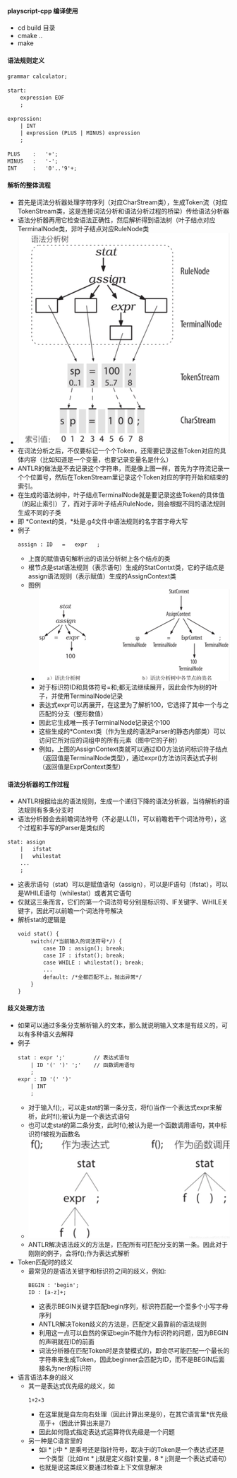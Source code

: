 #### playscript-cpp 编译使用
- cd build 目录
- cmake ..
- make

#### 语法规则定义
```
grammar calculator;

start:
    expression EOF
    ;

expression:
    | INT
    | expression (PLUS | MINUS) expression
    ;

PLUS    :   '+';
MINUS   :   '-';
INT     :   '0'..'9'+;
```
#### 解析的整体流程
- 首先是词法分析器处理字符序列（对应CharStream类），生成Token流（对应TokenStream类，这是连接词法分析和语法分析过程的桥梁）传给语法分析器
- 语法分析器再用它检查语法正确性，然后解析得到语法树（叶子结点对应TerminalNode类，非叶子结点对应RuleNode类
- ![avatar](./images/pic_1.png)
- 在词法分析之后，不仅要标记一个个Token，还需要记录这些Token对应的具体内容（比如知道是一个变量，也要记录变量名是什么）
- ANTLR的做法是不去记录这个字符串，而是像上图一样，首先为字符流记录一个个位置号，然后在TokenStream里记录这个Token对应的字符开始和结束的索引。
- 在生成的语法树中，叶子结点TerminalNode就是要记录这些Token的具体值（的起止索引）了，而对于非叶子结点RuleNode，则会根据不同的语法规则生成不同的子类
- 即 *Context的类，*处是.g4文件中语法规则的名字首字母大写
- 例子
  ```
  assign : ID   =   expr   ;
  ```
  - 上面的赋值语句解析出的语法分析树上各个结点的类
  - 根节点是stat语法规则（表示语句）生成的StatContxt类，它的子结点是assign语法规则（表示赋值）生成的AssignContext类
  - 图例
    - ![avatar](./images/pic_2.png)
    - 对于标识符ID和具体符号=和;都无法继续展开，因此会作为树的叶子，并使用TerminalNode记录
    - 表达式expr可以再展开，在这里为了解析100，它选择了其中一个与之匹配的分支（整形数值）
    - 因此它生成唯一孩子TerminalNode记录这个100
    - 这些生成的*Context类（作为生成的语法Parser的静态内部类）可以访问它所对应的词组中的所有元素（图中它的子树）
    - 例如，上图的AssignContext类就可以通过ID()方法访问标识符子结点（返回值是TerminalNode类型），通过expr()方法访问表达式子树（返回值是ExprContext类型）

#### 语法分析器的工作过程
- ANTLR根据给出的语法规则，生成一个递归下降的语法分析器，当待解析的语法规则有多条分支时
- 语法分析器会去前瞻词法符号（不必是LL(1)，可以前瞻若干个词法符号），这个过程和手写的Parser是类似的
```
stat: assign
    |	ifstat
    |	whilestat
    ...
    ;
```
- 这表示语句（stat）可以是赋值语句（assign），可以是IF语句（ifstat），可以是WHILE语句（whilestat）或者其它语句
- 仅就这三条而言，它们的第一个词法符号分别是标识符、IF关键字、WHILE关键字，因此可以前瞻一个词法符号解决
- 解析stat的逻辑是
    ```
    void stat() {
        switch(/*当前输入的词法符号*/) {
            case ID : assign(); break;
            case IF : ifstat(); break;
            case WHILE : whilestat(); break;
            ...
            default: /*全都匹配不上，抛出异常*/
        }
    }   
    ```

#### 歧义处理方法
- 如果可以通过多条分支解析输入的文本，那么就说明输入文本是有歧义的，可以有多种语义去解释
- 例子
    ```
    stat : expr ';'			// 表达式语句
        | ID '(' ')' ';'	// 函数调用语句
        ;
    expr : ID '(' ')'
        | INT
        ;
    ```
    - 对于输入f();，可以走stat的第一条分支，将f()当作一个表达式expr来解析，此时f();被认为是一个表达式语句
    - 也可以走stat的第二条分支，此时f();被认为是一个函数调用语句，其中标识符f被视为函数名
    - ![avatar](./images/pic_3.png)
    - ANTLR解决语法歧义的方法是，匹配所有可匹配分支的第一条。因此对于刚刚的例子，会将f();作为表达式解析
- Token匹配时的歧义
  - 最常见的是语法关键字和标识符之间的歧义，例如:
    ```
    BEGIN : 'begin';
    ID : [a-z]+;
    ```
    - 这表示BEGIN关键字匹配begin序列，标识符匹配一个至多个小写字母序列
    - ANTLR解决Token歧义的方法是，匹配定义最靠前的语法规则
    - 利用这一点可以自然的保证begin不能作为标识符的问题，因为BEGIN的声明就在ID的前面
    - 词法分析器在匹配Token时是贪婪模式的，即会尽可能匹配一个最长的字符串来生成Token，因此beginner会匹配为ID，而不是BEGIN后面接名为ner的标识符
- 语言语法本身的歧义
  - 其一是表达式优先级的歧义，如
    ```
    1+2∗3
    ```
    - 在这里就是自左向右处理（因此计算出来是9），在其它语言里*优先级高于+（因此计算出来是7）
    - 因此如何隐式指定表达式运算符优先级是一个问题
  - 另一种是C语言里的
    - 如i * j;中 * 是乘号还是指针符号，取决于i的Token是一个表达式还是一个类型（比如int * j;就是定义指针变量，8 * j;则是一个表达式语句）
    - 也就是说这类歧义要通过检查上下文信息解决